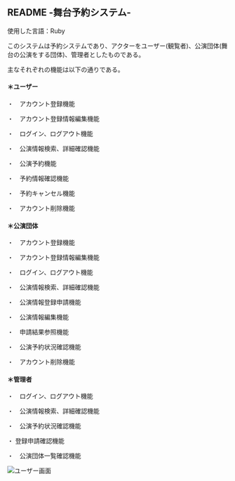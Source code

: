 ## README -舞台予約システム-

使用した言語：Ruby

このシステムは予約システムであり、アクターをユーザー(観覧者)、公演団体(舞台の公演をする団体)、管理者としたものである。

主なそれぞれの機能は以下の通りである。


#### ＊ユーザー

・　アカウント登録機能

・　アカウント登録情報編集機能

・　ログイン、ログアウト機能

・　公演情報検索、詳細確認機能

・　公演予約機能

・　予約情報確認機能

・　予約キャンセル機能

・　アカウント削除機能


#### ＊公演団体

・　アカウント登録機能

・　アカウント登録情報編集機能

・　ログイン、ログアウト機能

・　公演情報検索、詳細確認機能

・　公演情報登録申請機能

・　公演情報編集機能

・　申請結果参照機能

・　公演予約状況確認機能

・　アカウント削除機能


#### ＊管理者

・　ログイン、ログアウト機能

・　公演情報検索、詳細確認機能

・　公演予約状況確認機能

・ 登録申請確認機能

・　公演団体一覧確認機能

![ユーザー画面](相対パスまたは絶対パス)
